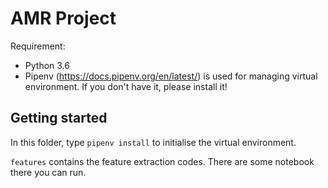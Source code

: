 AMR Project
============

Requirement:
- Python 3.6
- Pipenv (https://docs.pipenv.org/en/latest/) is used for managing virtual environment. If you don't have it, please install it!

Getting started
---------------

In this folder, type `pipenv install` to initialise the virtual environment.

`features` contains the feature extraction codes. There are some notebook there you can run.

